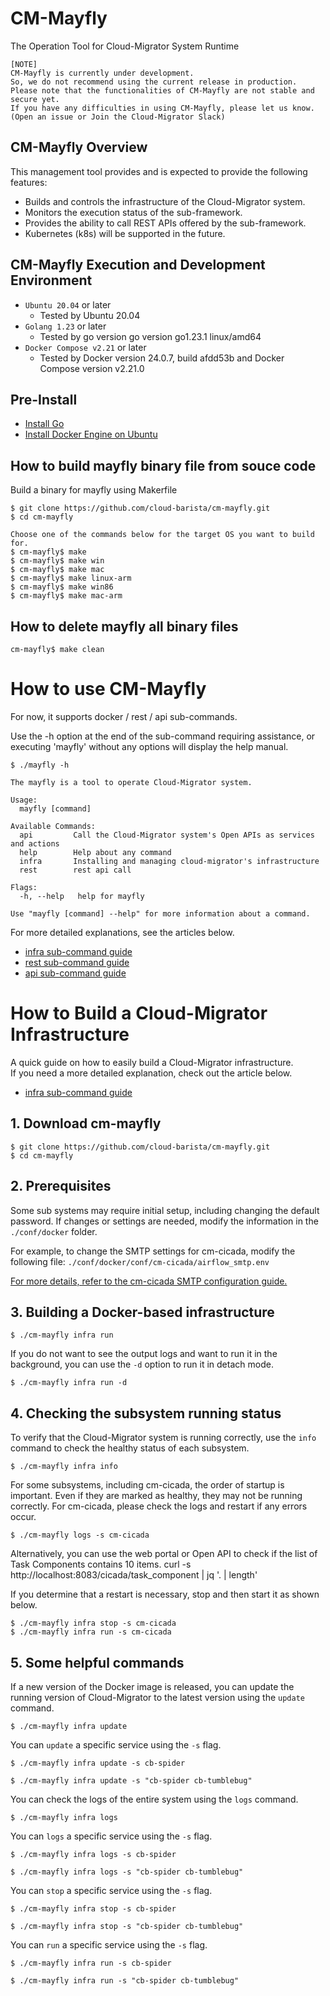 # CM-Mayfly
The Operation Tool for Cloud-Migrator System Runtime

```
[NOTE]
CM-Mayfly is currently under development.
So, we do not recommend using the current release in production.
Please note that the functionalities of CM-Mayfly are not stable and secure yet.
If you have any difficulties in using CM-Mayfly, please let us know.
(Open an issue or Join the Cloud-Migrator Slack)
```

## CM-Mayfly Overview
This management tool provides and is expected to provide the following features:
- Builds and controls the infrastructure of the Cloud-Migrator system.
- Monitors the execution status of the sub-framework.
- Provides the ability to call REST APIs offered by the sub-framework.
- Kubernetes (k8s) will be supported in the future.


## CM-Mayfly Execution and Development Environment
- `Ubuntu 20.04` or later
  - Tested by Ubuntu 20.04
- `Golang 1.23` or later
  - Tested by go version go version go1.23.1 linux/amd64
- `Docker Compose v2.21` or later
  - Tested by Docker version 24.0.7, build afdd53b and Docker Compose version v2.21.0


## Pre-Install
- [Install Go](https://golang.org/doc/install)
- [Install Docker Engine on Ubuntu](https://docs.docker.com/engine/install/ubuntu/)


## How to build mayfly binary file from souce code
Build a binary for mayfly using Makerfile
```Shell
$ git clone https://github.com/cloud-barista/cm-mayfly.git
$ cd cm-mayfly

Choose one of the commands below for the target OS you want to build for.
$ cm-mayfly$ make
$ cm-mayfly$ make win
$ cm-mayfly$ make mac
$ cm-mayfly$ make linux-arm
$ cm-mayfly$ make win86
$ cm-mayfly$ make mac-arm
```

## How to delete mayfly all binary files
```Shell
cm-mayfly$ make clean
```


# How to use CM-Mayfly
For now, it supports docker / rest / api sub-commands.   

Use the -h option at the end of the sub-command requiring assistance, or executing 'mayfly' without any options will display the help manual.   

```
$ ./mayfly -h

The mayfly is a tool to operate Cloud-Migrator system.

Usage:
  mayfly [command]

Available Commands:
  api         Call the Cloud-Migrator system's Open APIs as services and actions
  help        Help about any command
  infra       Installing and managing cloud-migrator's infrastructure
  rest        rest api call

Flags:
  -h, --help   help for mayfly

Use "mayfly [command] --help" for more information about a command.
```

For more detailed explanations, see the articles below.   
- [infra sub-command guide](https://github.com/cloud-barista/cm-mayfly/blob/main/docs/cb-mayfly-docker-compose-mode.md)
- [rest sub-command guide](https://github.com/cloud-barista/cm-mayfly/blob/main/docs/cb-mayfly-rest.md)
- [api sub-command guide](https://github.com/cloud-barista/cm-mayfly/blob/main/docs/cb-mayfly-api.md)


# How to Build a Cloud-Migrator Infrastructure
A quick guide on how to easily build a Cloud-Migrator infrastructure.   
If you need a more detailed explanation, check out the article below.   
- [infra sub-command guide](https://github.com/cloud-barista/cm-mayfly/blob/main/docs/cb-mayfly-docker-compose-mode.md)


## 1. Download cm-mayfly
```
$ git clone https://github.com/cloud-barista/cm-mayfly.git
$ cd cm-mayfly
```

## 2. Prerequisites
Some sub systems may require initial setup, including changing the default password. If changes or settings are needed, modify the information in the `./conf/docker` folder.

For example, to change the SMTP settings for cm-cicada, modify the following file:
`./conf/docker/conf/cm-cicada/airflow_smtp.env`

[For more details, refer to the cm-cicada SMTP configuration guide.](https://github.com/cloud-barista/cm-cicada?tab=readme-ov-file#smtp)

<!--
### mc-datamanager
The `mc-data-manager` subsystem `requires authentication information to use CSP`. Currently, only the configuration method using the `profile.json file` is supported. Therefore, if you wish to use mc-data-manager, `make sure to register the CSP-specific authentication information` in the `./conf/docker/conf/mc-data-manger/data/var/run/data-manager/profile/profile.json` file before setting up the infrastructure.   

If necessary, you can also modify the contents of the profile.json file after the infrastructure has been set up.
-->

## 3. Building a Docker-based infrastructure
```
$ ./cm-mayfly infra run
```

If you do not want to see the output logs and want to run it in the background, you can use the `-d` option to run it in detach mode.
```
$ ./cm-mayfly infra run -d
```


## 4. Checking the subsystem running status
To verify that the Cloud-Migrator system is running correctly, use the `info` command to check the healthy status of each subsystem.
```
$ ./cm-mayfly infra info
```

For some subsystems, including cm-cicada, the order of startup is important. Even if they are marked as healthy, they may not be running correctly. For cm-cicada, please check the logs and restart if any errors occur.
```
$ ./cm-mayfly logs -s cm-cicada
```

Alternatively, you can use the web portal or Open API to check if the list of Task Components contains 10 items.
curl -s http://localhost:8083/cicada/task_component | jq '. | length'

If you determine that a restart is necessary, stop and then start it as shown below.
```
$ ./cm-mayfly infra stop -s cm-cicada
$ ./cm-mayfly infra run -s cm-cicada
```


## 5. Some helpful commands
If a new version of the Docker image is released, you can update the running version of Cloud-Migrator to the latest version using the `update` command.
```
$ ./cm-mayfly infra update
```

You can `update` a specific service using the `-s` flag.
```
$ ./cm-mayfly infra update -s cb-spider
```
```
$ ./cm-mayfly infra update -s "cb-spider cb-tumblebug"
```

You can check the logs of the entire system using the `logs` command.
```
$ ./cm-mayfly infra logs
```

You can `logs` a specific service using the `-s` flag.
```
$ ./cm-mayfly infra logs -s cb-spider
```
```
$ ./cm-mayfly infra logs -s "cb-spider cb-tumblebug"
```



You can `stop` a specific service using the `-s` flag.
```
$ ./cm-mayfly infra stop -s cb-spider
```
```
$ ./cm-mayfly infra stop -s "cb-spider cb-tumblebug"
```

You can `run` a specific service using the `-s` flag.
```
$ ./cm-mayfly infra run -s cb-spider
```
```
$ ./cm-mayfly infra run -s "cb-spider cb-tumblebug"
```



<!-- 
## docker-compose.yaml
The necessary service information for the Cloud-Migrator System configuration is defined in the `cm-mayfly/conf/docker/docker-compose.yaml` file.(By default, it is set to build the desired configuration and data volume in the `conf/docker` folder.)   

If you want to change the information for each container you want to deploy, modify the `cm-mayfly/conf/docker/docker-compose.yaml` file or use the -f option.   


# docker subcommand
For now, it supports docker's run/stop/info/pull/remove commands.

Use the -h option at the end of the sub-command requiring assistance, or executing 'mayfly' without any options will display the help manual.   

```
Usage:
  mayfly infra [flags]
  mayfly infra [command]

Available Commands:
  info        Get information of Cloud-Migrator System
  pull        Pull images of Cloud-Migrator System containers
  remove      Stop and Remove Cloud-Migrator System
  run         Setup and Run Cloud-Migrator System
  stop        Stop Cloud-Migrator System

Flags:
  -h, --help   help for docker

Use "mayfly infra [command] --help" for more information about a command.
```
   
## docker subcommand examples
Simple usage examples for docker subcommand
```
 ./mayfly infra pull [-f ./conf/docker/docker-compose.yaml]   
 ./mayfly infra run [-f ./conf/docker/docker-compose.yaml]   
 ./mayfly infra info   
 ./mayfly infra stop [-f ./conf/docker/docker-compose.yaml]   
 ./mayfly infra remove [-f ./conf/docker/docker-compose.yaml] -v -i   
```


# k8s subcommand
K8S is not currently supported and will be supported in the near future.   



# rest subcommand
The rest subcommands are developed around the basic features of REST to make it easy to use the open APIs of Cloud-Migrator-related frameworks from the CLI.
For now, it supports get/post/delete/put/patch commands.

```
rest api call

Usage:
  mayfly rest [flags]
  mayfly rest [command]

Available Commands:
  delete      REST API calls with DELETE methods
  get         REST API calls with GET methods
  patch       REST API calls with PATCH methods
  post        REST API calls with POST methods
  put         REST API calls with PUT methods

Flags:
      --authScheme string   sets the auth scheme type in the HTTP request.(Exam. OAuth)(The default auth scheme is Bearer)
      --authToken string    sets the auth token of the 'Authorization' header for all HTTP requests.(The default auth scheme is 'Bearer')
  -d, --data string         Data to send to the server
  -f, --file string         Data to send to the server from file
  -I, --head                Show response headers only
  -H, --header strings      Pass custom header(s) to server
  -h, --help                help for rest
  -o, --output string       <file> Write to file instead of stdout
  -p, --password string     Password for basic authentication
  -u, --user string         Username for basic authentication
  -v, --verbose             Show more detail information

Use "mayfly rest [command] --help" for more information about a command.
```

## rest subcommand examples
Simple usage examples for rest subcommand
```
./mayfly rest get -u default -p default http://localhost:1323/tumblebug/health
./mayfly rest post https://reqres.in/api/users -d '{
                "name": "morpheus",
                "job": "leader"
        }'
```


# api subcommand
The api subcommands are developed to make it easy to use the open APIs of Cloud-Migrator-related frameworks from the CLI.

```
Call the action of the service defined in api.yaml. For example:
./mayfly api --help
./mayfly api --list
./mayfly api --service spider --list
./mayfly api --service spider --action ListCloudOS
./mayfly api --service spider --action GetCloudDriver --pathParam driver_name:AWS
./mayfly api --service spider --action GetRegionZone --pathParam region_name:ap-northeast-3 --queryString ConnectionName:aws-config01

Usage:
  mayfly api [flags]
  mayfly api [command]

Available Commands:
  tool        Swagger JSON parsing tool to assist in writing api.yaml files

Flags:
  -a, --action string        Action to perform
  -c, --config string        config file (default "./conf/api.yaml")
  -d, --data string          Data to send to the server
  -f, --file string          Data to send to the server from file
  -h, --help                 help for api
  -l, --list                 Show Service or Action list
  -m, --method string        HTTP Method
  -o, --output string        <file> Write to file instead of stdout
  -p, --pathParam string     Variable path info set "key1:value1 key2:value2" for URIs
  -q, --queryString string   Use if you have a query string to add to URIs
  -s, --service string       Service to perform
  -v, --verbose              Show more detail information

Use "mayfly api [command] --help" for more information about a command.
```

For more information, see the [API Sub Command Guide](https://github.com/cloud-barista/cm-mayfly/blob/main/docs/cb-mayfly-api.md).



## api subcommand examples
Simple usage examples for api subcommand
```
./mayfly api --help
./mayfly api --list
./mayfly api --service spider --list
./mayfly api --service spider --action ListCloudOS
./mayfly api --service spider --action GetCloudDriver --pathParam driver_name:AWS
./mayfly api --service spider --action GetRegionZone --pathParam region_name:ap-northeast-3 --queryString ConnectionName:aws-config01
```

Examples of changing REST authentication values   
Example of changing the username and password for basic authentication.   
`./mayfly api -s cm-ant -a getcostinfo --authUser=test --authPassword=test2`

Example of changing the authentication token for bearer authentication.   
`./mayfly api -s cm-ant -a getcostinfo --authToken=token`
-->